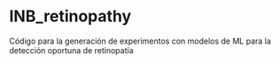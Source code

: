 # INB_retinopathy
Código para la generación de experimentos con modelos de ML para la detección oportuna de retinopatía
